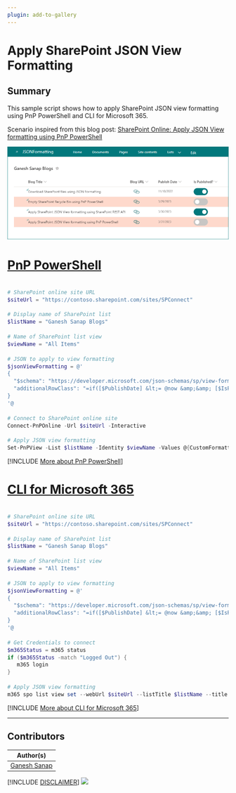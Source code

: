```yaml
---
plugin: add-to-gallery
---
```


# Apply SharePoint JSON View Formatting

## Summary

This sample script shows how to apply SharePoint JSON view formatting using PnP PowerShell and CLI for Microsoft 365.

Scenario inspired from this blog post: [SharePoint Online: Apply JSON View formatting using PnP PowerShell](https://ganeshsanapblogs.wordpress.com/2023/04/01/sharepoint-online-apply-json-view-formatting-using-pnp-powershell/)

![Outupt Screenshot](assets/output.png)

# [PnP PowerShell](#tab/pnpps)

```powershell

# SharePoint online site URL
$siteUrl = "https://contoso.sharepoint.com/sites/SPConnect"

# Display name of SharePoint list
$listName = "Ganesh Sanap Blogs"

# Name of SharePoint list view
$viewName = "All Items"

# JSON to apply to view formatting
$jsonViewFormatting = @'
{
  "$schema": "https://developer.microsoft.com/json-schemas/sp/view-formatting.schema.json",
  "additionalRowClass": "=if([$PublishDate] &lt;= @now &amp;&amp; [$IsPublished] == false, 'sp-field-severity--severeWarning', '')"
}
'@

# Connect to SharePoint online site
Connect-PnPOnline -Url $siteUrl -Interactive

# Apply JSON view formatting
Set-PnPView -List $listName -Identity $viewName -Values @{CustomFormatter = $jsonViewFormatting}

```

[!INCLUDE [More about PnP PowerShell](../../docfx/includes/MORE-PNPPS.md)]

# [CLI for Microsoft 365](#tab/cli-m365-ps)

```powershell

# SharePoint online site URL
$siteUrl = "https://contoso.sharepoint.com/sites/SPConnect"

# Display name of SharePoint list
$listName = "Ganesh Sanap Blogs"

# Name of SharePoint list view
$viewName = "All Items"

# JSON to apply to view formatting
$jsonViewFormatting = @'
{
  "$schema": "https://developer.microsoft.com/json-schemas/sp/view-formatting.schema.json",
  "additionalRowClass": "=if([$PublishDate] &lt;= @now &amp;&amp; [$IsPublished] == false, 'sp-field-severity--severeWarning', '')"
}
'@

# Get Credentials to connect
$m365Status = m365 status
if ($m365Status -match "Logged Out") {
   m365 login
}

# Apply JSON view formatting
m365 spo list view set --webUrl $siteUrl --listTitle $listName --title $viewName --CustomFormatter $jsonViewFormatting

```
[!INCLUDE [More about CLI for Microsoft 365](../../docfx/includes/MORE-CLIM365.md)]

***

## Contributors

| Author(s) |
|-----------|
| [Ganesh Sanap](https://ganeshsanapblogs.wordpress.com/about) |

[!INCLUDE [DISCLAIMER](../../docfx/includes/DISCLAIMER.md)]
<img src="https://m365-visitor-stats.azurewebsites.net/script-samples/scripts/spo-apply-json-view-formatting" aria-hidden="true" />
